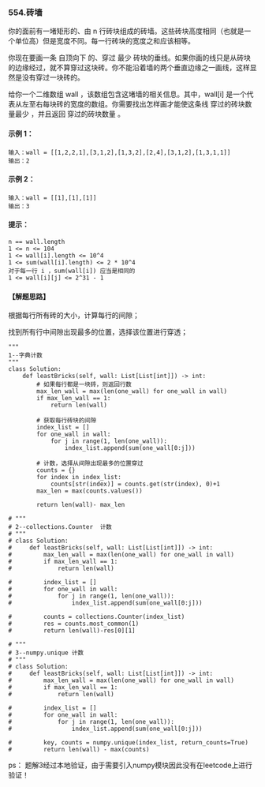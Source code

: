 ### 554.砖墙

你的面前有一堵矩形的、由 n 行砖块组成的砖墙。这些砖块高度相同（也就是一个单位高）但是宽度不同。每一行砖块的宽度之和应该相等。

你现在要画一条 自顶向下 的、穿过 最少 砖块的垂线。如果你画的线只是从砖块的边缘经过，就不算穿过这块砖。你不能沿着墙的两个垂直边缘之一画线，这样显然是没有穿过一块砖的。

给你一个二维数组 wall ，该数组包含这堵墙的相关信息。其中，wall[i] 是一个代表从左至右每块砖的宽度的数组。你需要找出怎样画才能使这条线 穿过的砖块数量最少 ，并且返回 穿过的砖块数量 。

 

#### 示例 1：

```
输入：wall = [[1,2,2,1],[3,1,2],[1,3,2],[2,4],[3,1,2],[1,3,1,1]]
输出：2
```



#### 示例 2：

```
输入：wall = [[1],[1],[1]]
输出：3
```



#### 提示：

```
n == wall.length
1 <= n <= 104
1 <= wall[i].length <= 10^4
1 <= sum(wall[i].length) <= 2 * 10^4
对于每一行 i ，sum(wall[i]) 应当是相同的
1 <= wall[i][j] <= 2^31 - 1
```



#### 【解题思路】

根据每行所有砖的大小，计算每行的间隙；

找到所有行中间隙出现最多的位置，选择该位置进行穿透；



```
"""
1--字典计数
"""
class Solution:
    def leastBricks(self, wall: List[List[int]]) -> int:
        # 如果每行都是一块砖，则返回行数
        max_len_wall = max(len(one_wall) for one_wall in wall)
        if max_len_wall == 1:
            return len(wall)

        # 获取每行砖块的间隙
        index_list = []
        for one_wall in wall:
            for j in range(1, len(one_wall)):
                index_list.append(sum(one_wall[0:j]))

        # 计数，选择从间隙出现最多的位置穿过
        counts = {}
        for index in index_list:
            counts[str(index)] = counts.get(str(index), 0)+1
        max_len = max(counts.values()) 

        return len(wall)- max_len

```

```
# """
# 2--collections.Counter  计数
# """
# class Solution:
#     def leastBricks(self, wall: List[List[int]]) -> int:
#         max_len_wall = max(len(one_wall) for one_wall in wall)
#         if max_len_wall == 1:
#             return len(wall)

#         index_list = []
#         for one_wall in wall:
#             for j in range(1, len(one_wall)):
#                 index_list.append(sum(one_wall[0:j]))

#         counts = collections.Counter(index_list)
#         res = counts.most_common(1)
#         return len(wall)-res[0][1]

```

```
# """
# 3--numpy.unique 计数
# """
# class Solution:
#     def leastBricks(self, wall: List[List[int]]) -> int:
#         max_len_wall = max(len(one_wall) for one_wall in wall)
#         if max_len_wall == 1:
#             return len(wall)

#         index_list = []
#         for one_wall in wall:
#             for j in range(1, len(one_wall)):
#                 index_list.append(sum(one_wall[0:j]))

#         key, counts = numpy.unique(index_list, return_counts=True)
#         return len(wall) - max(counts)
```

ps： 题解3经过本地验证，由于需要引入numpy模块因此没有在leetcode上进行验证！